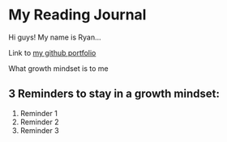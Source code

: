 # My Reading Journal

Hi guys! My name is Ryan...

Link to [my github portfolio](https://ryanb021.github.com)

What growth mindset is to me

## 3 Reminders to stay in a growth mindset:

1. Reminder 1
2. Reminder 2
3. Reminder 3

